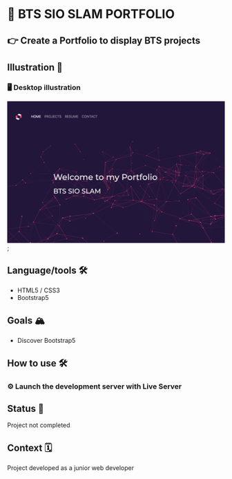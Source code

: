 #  :minidisc: BTS SIO SLAM PORTFOLIO

## 👉 Create a Portfolio to display BTS projects 

## Illustration 📸
### 🖥  Desktop illustration
![desktop illustration](./screenshot.png);


## Language/tools 🛠
- HTML5 / CSS3
- Bootstrap5
  

## Goals 🏔
- Discover Bootstrap5

## How to use 🛠

### ⚙️ Launch the development server with Live Server


## Status 🎯
Project not completed

## Context 🗓
Project developed as a junior web developer
